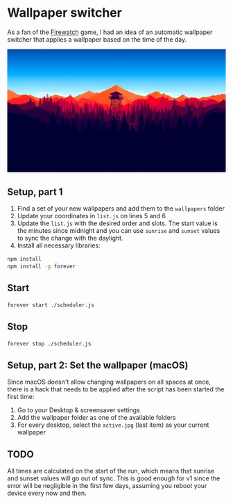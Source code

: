 # Wallpaper switcher

As a fan of the [Firewatch](https://www.firewatchgame.com/) game, I had an idea of an automatic wallpaper switcher that applies a wallpaper based on the time of the day.

![A scene from Firewatch](cover.jpg)

## Setup, part 1

1. Find a set of your new wallpapers and add them to the `wallpapers` folder
2. Update your coordinates in `list.js` on lines 5 and 6
3. Update the `list.js` with the desired order and slots. The start value is the minutes since midnight and you can use `sunrise` and `sunset` values to sync the change with the daylight.
4. Install all necessary libraries:

```bash
npm install
npm install -g forever
```

## Start

```bash
forever start ./scheduler.js
```

## Stop

```bash
forever stop ./scheduler.js
```

## Setup, part 2: Set the wallpaper (macOS)

Since macOS doesn't allow changing wallpapers on all spaces at once, there is a hack that needs to be applied after the script has been started the first time:

1. Go to your Desktop & screensaver settings
2. Add the wallpaper folder as one of the available folders
3. For every desktop, select the `active.jpg` (last item) as your current wallpaper

## TODO

All times are calculated on the start of the run, which means that sunrise and sunset values will go out of sync. This is good enough for v1 since the error will be negligible in the first few days, assuming you reboot your device every now and then.